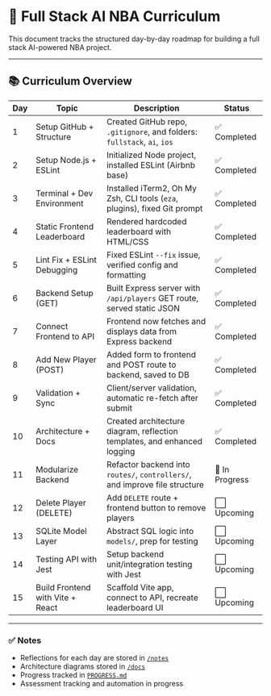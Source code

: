 # 🏀 Full Stack AI NBA Curriculum

This document tracks the structured day-by-day roadmap for building a full stack AI-powered NBA project.

---

## 📚 Curriculum Overview

| Day | Topic                     | Description                                                                 | Status        |
|-----|---------------------------|-----------------------------------------------------------------------------|---------------|
| 1   | Setup GitHub + Structure  | Created GitHub repo, `.gitignore`, and folders: `fullstack`, `ai`, `ios`   | ✅ Completed   |
| 2   | Setup Node.js + ESLint    | Initialized Node project, installed ESLint (Airbnb base)                    | ✅ Completed   |
| 3   | Terminal + Dev Environment| Installed iTerm2, Oh My Zsh, CLI tools (`eza`, plugins), fixed Git prompt   | ✅ Completed   |
| 4   | Static Frontend Leaderboard | Rendered hardcoded leaderboard with HTML/CSS                                | ✅ Completed   |
| 5   | Lint Fix + ESLint Debugging| Fixed ESLint `--fix` issue, verified config and formatting                  | ✅ Completed   |
| 6   | Backend Setup (GET)       | Built Express server with `/api/players` GET route, served static JSON      | ✅ Completed   |
| 7   | Connect Frontend to API   | Frontend now fetches and displays data from Express backend                 | ✅ Completed   |
| 8   | Add New Player (POST)     | Added form to frontend and POST route to backend, saved to DB               | ✅ Completed   |
| 9   | Validation + Sync         | Client/server validation, automatic re-fetch after submit                   | ✅ Completed   |
| 10  | Architecture + Docs       | Created architecture diagram, reflection templates, and enhanced logging    | ✅ Completed   |
| 11  | Modularize Backend        | Refactor backend into `routes/`, `controllers/`, and improve file structure | 🔄 In Progress |
| 12  | Delete Player (DELETE)    | Add `DELETE` route + frontend button to remove players                      | ⬜ Upcoming    |
| 13  | SQLite Model Layer        | Abstract SQL logic into `models/`, prep for testing                         | ⬜ Upcoming    |
| 14  | Testing API with Jest     | Setup backend unit/integration testing with Jest                            | ⬜ Upcoming    |
| 15  | Build Frontend with Vite + React | Scaffold Vite app, connect to API, recreate leaderboard UI         | ⬜ Upcoming    |

---

### ✅ Notes

- Reflections for each day are stored in [`/notes`](../notes)
- Architecture diagrams stored in [`/docs`](.)
- Progress tracked in [`PROGRESS.md`](./PROGRESS.md)
- Assessment tracking and automation in progress

